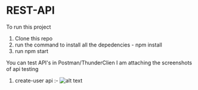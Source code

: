 # REST-API

To run this project
1) Clone this repo
2) run the command to install all the depedencies - npm install
3) run npm start

You can test API's in Postman/ThunderClien
I am attaching the screenshots of api testing
1) create-user api :-
![alt text](https://github.com/sauravdhaka/REST-API/assets/71395329/3e364805-a223-4d5d-b87f-8e84164bd9f9)

